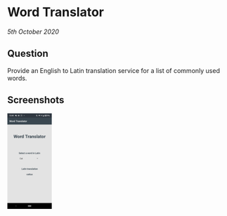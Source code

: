 # Word Translator

_5th October 2020_

## Question

Provide an English to Latin translation service for a list of commonly used words.

## Screenshots

<p align="start">
  <img src="Screenshot_1.png" width="20%">
</p>
